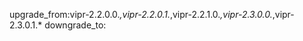 upgrade_from:vipr-2.2.0.0.*,vipr-2.2.0.1.*,vipr-2.2.1.0.*,vipr-2.3.0.0.*,vipr-2.3.0.1.*
downgrade_to:

